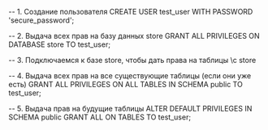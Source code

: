 -- 1. Создание пользователя
CREATE USER test_user WITH PASSWORD 'secure_password';

-- 2. Выдача всех прав на базу данных store
GRANT ALL PRIVILEGES ON DATABASE store TO test_user;

-- 3. Подключаемся к базе store, чтобы дать права на таблицы
\c store

-- 4. Выдача всех прав на все существующие таблицы (если они уже есть)
GRANT ALL PRIVILEGES ON ALL TABLES IN SCHEMA public TO test_user;

-- 5. Выдача прав на будущие таблицы
ALTER DEFAULT PRIVILEGES IN SCHEMA public GRANT ALL ON TABLES TO test_user;
